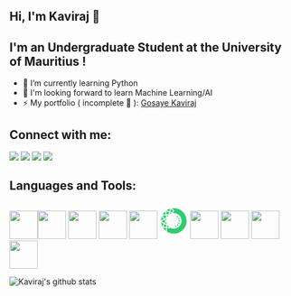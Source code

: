 ## Hi, I'm Kaviraj 👋

## I'm an Undergraduate Student at the University of Mauritius !

- 🌱 I’m currently learning Python
- 🔭 I'm looking forward to learn Machine Learning/AI
- ⚡ My portfolio ( incomplete 🤣 ): [Gosaye Kaviraj](https://kaviraj07.github.io/Portfolio/)

## Connect with me:

[<img src="https://img.icons8.com/nolan/64/linkedin.png"/>](https://www.linkedin.com/in/kaviraj-gosaye)
[<img src="https://img.icons8.com/nolan/64/facebook-new.png"/>](https://www.facebook.com/kamesh.gosaye)
[<img src="https://img.icons8.com/nolan/64/instagram-new.png"/>](https://www.instagram.com/kaviraj_0078/)
[<img src="https://img.icons8.com/nolan/64/twitter.png"/>](https://twitter.com/GosayeKaviraj)

## Languages and Tools:

<img width="50px" src="https://img.icons8.com/color/48/000000/java-coffee-cup-logo.png"/><img width="50px" src="https://img.icons8.com/color/48/000000/html-5.png"/>
<img width="50px" src="https://img.icons8.com/color/48/000000/css3.png"/>
<img width="50px" src="https://img.icons8.com/color/48/000000/javascript-logo-1.png"/>
<img width="50px" src="https://img.icons8.com/officel/50/000000/php-logo.png"/>
<svg width="50px" xmlns="http://www.w3.org/2000/svg" x="0px" y="0px"
width="64" height="64"
viewBox="0 0 172 172"
style=" fill:#000000;"><g fill="none" fill-rule="nonzero" stroke="none" stroke-width="1" stroke-linecap="butt" stroke-linejoin="miter" stroke-miterlimit="10" stroke-dasharray="" stroke-dashoffset="0" font-family="none" font-weight="none" font-size="none" text-anchor="none" style="mix-blend-mode: normal"><path d="M0,172v-172h172v172z" fill="none"></path><g fill="#2ecc71"><path d="M106.30944,66.10444c-0.63156,0 -1.26581,-0.22038 -1.77644,-0.67187c-1.11263,-0.97825 -1.22012,-2.67944 -0.23919,-3.79206l3.55288,-4.03394c0.98363,-1.11531 2.68212,-1.22013 3.79206,-0.23919c1.11263,0.97825 1.22012,2.67944 0.23919,3.79206l-3.55288,4.03394c-0.53212,0.60469 -1.27388,0.91106 -2.01562,0.91106z"></path><path d="M113.89625,76.27125c-1.01856,0 -1.98875,-0.57781 -2.44294,-1.56144c-0.62081,-1.34913 -0.03225,-2.9455 1.31419,-3.56631l4.8805,-2.25213c1.3545,-0.62081 2.9455,-0.03494 3.56631,1.31419c0.62081,1.34913 0.03225,2.9455 -1.31419,3.56631l-4.8805,2.25213c-0.3655,0.16931 -0.74712,0.24725 -1.12337,0.24725z"></path><path d="M116.69663,88.63913c-1.46738,0 -2.666,-1.17713 -2.6875,-2.64719c-0.0215,-1.48619 1.16637,-2.70631 2.64719,-2.72781l5.37231,-0.07525c1.4835,0.08331 2.70631,1.16638 2.72781,2.64719c0.0215,1.48619 -1.16638,2.70631 -2.64719,2.72781l-5.37231,0.07525c-0.01344,0 -0.02688,0 -0.04031,0z"></path><path d="M119.20944,103.2c-0.35206,0 -0.71219,-0.06719 -1.05619,-0.215l-4.94231,-2.107c-1.36525,-0.58319 -1.9995,-2.16075 -1.41631,-3.52869c0.58319,-1.36525 2.16881,-1.9995 3.52869,-1.41631l4.94231,2.107c1.36525,0.58319 1.9995,2.16075 1.41631,3.52869c-0.43537,1.01856 -1.42975,1.63131 -2.4725,1.63131z"></path><path d="M110.62556,115.38781c-0.72025,0 -1.43512,-0.28488 -1.96187,-0.85194l-3.66844,-3.92913c-1.01319,-1.08306 -0.95406,-2.78425 0.129,-3.79744c1.08844,-1.01319 2.78694,-0.95675 3.79744,0.129l3.66844,3.92913c1.01319,1.08306 0.95406,2.78425 -0.129,3.79744c-0.52137,0.48375 -1.17712,0.72294 -1.83556,0.72294z"></path><path d="M97.86263,123.0875c-1.11263,0 -2.15538,-0.69606 -2.537,-1.80869l-1.76031,-5.07937c-0.48913,-1.40019 0.25531,-2.93206 1.65819,-3.41581c1.40287,-0.49719 2.93475,0.25531 3.41581,1.65819l1.76031,5.07937c0.48913,1.40019 -0.25531,2.93206 -1.65819,3.41581c-0.29025,0.10213 -0.58856,0.1505 -0.87881,0.1505z"></path><g><path d="M26.80781,95.40625c-4.25969,-2.33544 -7.61638,-4.36987 -10.36838,-6.28338c3.24381,-2.48594 6.89613,-4.88319 9.9975,-6.84775c1.53456,2.02638 3.06912,4.07694 4.52844,6.11944c-1.36256,2.35156 -2.77081,4.70313 -4.15756,7.01169z"></path><path d="M25.78656,85.88175c0.66113,0.8815 1.32225,1.77375 1.97263,2.66869c-0.63425,1.08306 -1.27656,2.16344 -1.91888,3.24112c-1.72537,-0.97825 -3.28144,-1.90275 -4.69506,-2.78694c1.55337,-1.09112 3.13363,-2.14463 4.64131,-3.12288M26.75944,79.1415c-0.24725,0 -0.49987,0.06719 -0.72025,0.20694c-4.67087,2.93475 -9.02462,5.82919 -12.69575,8.78813c-0.67456,0.54287 -0.65306,1.58831 0.043,2.10431c3.76788,2.78425 8.385,5.504 13.31119,8.16731c0.19619,0.10481 0.4085,0.15587 0.61813,0.15587c0.43538,0 0.86,-0.22037 1.09919,-0.61812c1.76569,-2.93744 3.57706,-5.95012 5.30244,-8.95206c0.26337,-0.45688 0.23919,-1.02125 -0.0645,-1.45125c-1.85975,-2.63375 -3.8485,-5.27825 -5.82381,-7.87706c-0.26338,-0.344 -0.66381,-0.52406 -1.06963,-0.52406z"></path><path d="M45.56119,54.92444c0.52675,-0.01613 1.05888,-0.03225 1.58831,-0.05106c-0.44344,0.55094 -0.87613,1.10994 -1.29537,1.67969c-0.09675,-0.54288 -0.1935,-1.08575 -0.29294,-1.62863z"></path><path d="M50.20787,52.06763c-0.0215,0 -0.04031,0 -0.06181,0c-2.15806,0.08869 -4.31881,0.15856 -6.45,0.22037c-0.71756,0.0215 -1.23356,0.66919 -1.10187,1.376c0.41119,2.18762 0.80356,4.39675 1.16369,6.61394c0.11825,0.72294 0.71756,1.13413 1.32762,1.13413c0.42194,0 0.84656,-0.19619 1.118,-0.6235c1.47275,-2.31394 3.14438,-4.48813 4.98531,-6.50644c0.79012,-0.86 0.16663,-2.2145 -0.98094,-2.2145z"></path><path d="M35.76525,76.49969c0.51869,-0.3225 1.04275,-0.645 1.56412,-0.9675c-0.17469,0.81162 -0.33056,1.62325 -0.46494,2.44025c-0.36819,-0.4945 -0.73369,-0.98631 -1.09919,-1.47275z"></path><path d="M39.48744,71.24831c-0.2365,0 -0.48375,0.0645 -0.71756,0.21231c-1.849,1.16369 -3.71144,2.31663 -5.55237,3.44806c-0.74713,0.45956 -0.92719,1.44856 -0.39775,2.14731c1.30075,1.72 2.59881,3.4615 3.86463,5.21375c0.2795,0.387 0.68531,0.56437 1.08306,0.56437c0.63694,0 1.25775,-0.44881 1.33031,-1.20937c0.28219,-2.98313 0.84656,-5.88294 1.65819,-8.67794c0.26338,-0.91644 -0.44881,-1.6985 -1.2685,-1.6985z"></path><path d="M11.309,79.34575c0.42731,-4.82675 1.31419,-9.58362 2.64987,-14.20881c1.8705,2.94281 3.93181,5.81306 5.85338,8.39844c-3.30562,2.12044 -6.08181,4.01512 -8.50325,5.81038z"></path><path d="M15.12794,71.66756c0.2795,0.39238 0.55631,0.78206 0.83581,1.16638c-0.4085,0.27144 -0.80894,0.5375 -1.204,0.80088c0.11556,-0.65844 0.2365,-1.31419 0.36819,-1.96725M13.5665,60.55744c-0.54019,0 -1.07769,0.31175 -1.27388,0.903c-2.18225,6.5575 -3.51525,13.502 -3.87,20.7045c-0.04031,0.817 0.64231,1.40019 1.35987,1.40019c0.2795,0 0.56169,-0.08869 0.81163,-0.28488c3.5475,-2.81112 7.57069,-5.5255 11.87875,-8.25331c0.66112,-0.41925 0.82775,-1.31687 0.35744,-1.94306c-3.03956,-4.05544 -5.85875,-8.00606 -8.11894,-11.87606c-0.258,-0.43806 -0.70413,-0.65037 -1.14488,-0.65037z"></path><path d="M36.79187,120.56663c-4.0635,-0.34131 -7.75881,-0.75519 -11.0295,-1.23625c1.32225,-2.709 2.95625,-5.71362 5.117,-9.43044l6.78056,3.4615c-0.32519,2.408 -0.61812,4.82406 -0.86806,7.20519z"></path><path d="M31.93825,113.45819l0.44612,0.22844l0.62619,0.31981c0.5805,0.29562 1.161,0.59125 1.73881,0.88419c-0.11825,0.92181 -0.23112,1.84363 -0.33862,2.76275c-1.5695,-0.1505 -3.07719,-0.31175 -4.52038,-0.48644c0.61812,-1.15563 1.29537,-2.38381 2.04787,-3.70875M30.37144,106.78781c-0.46494,0 -0.91913,0.24188 -1.16906,0.6665c-2.49669,4.24894 -4.7945,8.36888 -6.64619,12.3625c-0.37356,0.80625 0.12631,1.74956 1.00244,1.892c4.50425,0.731 9.44656,1.26044 14.33512,1.64206c0.03494,0.00269 0.06988,0.00269 0.10213,0.00269c0.688,0 1.27119,-0.5375 1.33837,-1.23356c0.3655,-3.74638 0.78206,-6.9445 1.12337,-9.34175c0.08062,-0.56706 -0.20156,-1.10994 -0.71219,-1.37062c-1.41362,-0.72563 -2.85144,-1.45931 -4.3,-2.19569c-1.48619,-0.75787 -2.97775,-1.51575 -4.46663,-2.28169c-0.1935,-0.09675 -0.40044,-0.14244 -0.60737,-0.14244z"></path><path d="M29.11906,67.73038c-2.75469,-3.68188 -5.49325,-7.51425 -7.57606,-11.16388c4.26775,-0.75787 8.84725,-1.08038 12.97256,-1.27388c0.45688,2.408 0.98363,5.30244 1.43513,8.20225c-0.61812,0.37894 -1.247,0.74175 -1.87588,1.10994c-1.45125,0.84656 -2.95088,1.72806 -4.39944,2.74394c-0.18544,0.13169 -0.37356,0.258 -0.55631,0.38162z"></path><path d="M32.30375,58.09838c0.2365,1.29806 0.47569,2.64988 0.70144,4.01781c-0.09675,0.05644 -0.19619,0.11556 -0.29294,0.172c-0.97019,0.56706 -1.96456,1.15025 -2.96163,1.78181c-1.32225,-1.80869 -2.60956,-3.6335 -3.784,-5.43412c2.11775,-0.24725 4.26238,-0.41388 6.33713,-0.5375M35.61206,52.55406c-0.01881,0 -0.03762,0 -0.05644,0c-5.88294,0.24994 -11.44069,0.67994 -16.36688,1.73344c-0.85462,0.18275 -1.3115,1.14487 -0.90569,1.91887c2.35425,4.4935 5.75663,9.25306 9.48956,14.20881c0.24188,0.3225 0.61544,0.49181 0.99437,0.49181c0.22575,0 0.4515,-0.05912 0.65575,-0.18544c0.602,-0.37087 1.204,-0.7525 1.80331,-1.17444c2.21181,-1.55606 4.61175,-2.795 6.89881,-4.23819c0.45687,-0.28756 0.69606,-0.817 0.61812,-1.34912c-0.516,-3.44538 -1.15025,-6.90687 -1.80331,-10.31731c-0.12362,-0.63425 -0.68531,-1.08844 -1.32762,-1.08844z"></path><path d="M16.32119,113.83712c-1.85706,-4.65206 -3.23844,-9.47881 -4.12531,-14.41038c2.56925,1.69044 5.51206,3.44269 9.01387,5.375c-1.95381,3.37819 -3.5475,6.32638 -4.88856,9.03538z"></path><path d="M16.21906,105.06513c0.43,0.24994 0.86806,0.50256 1.31687,0.75787c-0.24725,0.44075 -0.48912,0.87344 -0.72294,1.30075c-0.20963,-0.68531 -0.4085,-1.37063 -0.59394,-2.05862M10.38719,95.21275c-0.75519,0 -1.45931,0.66112 -1.34375,1.51575c1.01319,7.36912 3.05838,14.405 5.98775,20.96519c0.23113,0.51869 0.71219,0.77669 1.19594,0.77669c0.49987,0 1.00244,-0.27144 1.247,-0.80356c1.90275,-4.15219 4.214,-8.36887 6.74831,-12.69844c0.38162,-0.65306 0.14781,-1.49694 -0.516,-1.85975c-4.54994,-2.4725 -8.85531,-5.01219 -12.56406,-7.65131c-0.2365,-0.16931 -0.49719,-0.24456 -0.75519,-0.24456z"></path><path d="M43.48375,44.0535c-0.93525,-4.96381 -1.63131,-9.19663 -1.95919,-13.05588c3.41313,1.05619 7.25894,2.45369 12.10719,4.39406c-0.48644,1.70925 -2.35425,8.39844 -2.35425,8.39844c-2.59344,0.11288 -5.21912,0.18813 -7.79375,0.26338z"></path><path d="M44.66356,34.86763c1.74419,0.61275 3.63081,1.31419 5.719,2.1285c-0.25531,0.90837 -0.50794,1.81675 -0.76056,2.72244l-0.12631,0.4515l-0.28219,1.01319c-1.16638,0.043 -2.34081,0.08062 -3.50719,0.11556c-0.41387,-2.29512 -0.76594,-4.42631 -1.04275,-6.43119M40.03838,27.80488c-0.73638,0 -1.376,0.62081 -1.33569,1.40019c0.26069,4.92619 1.19594,10.40331 2.28706,16.14381c0.15588,0.81969 0.86538,1.41362 1.69313,1.41362c0.01613,0 0.03225,0 0.04838,0c3.17663,-0.08869 6.45,-0.18006 9.65081,-0.33325c0.57244,-0.02688 1.05888,-0.41119 1.21475,-0.96481c0.35744,-1.2685 0.71487,-2.55581 1.07769,-3.85387c0.61544,-2.20913 1.23356,-4.429 1.8705,-6.6435c0.19081,-0.66112 -0.1505,-1.36256 -0.78744,-1.62056c-5.25137,-2.12313 -10.46512,-4.08769 -15.351,-5.49056c-0.12363,-0.03494 -0.24725,-0.05106 -0.36819,-0.05106z"></path><g><path d="M23.00231,45.30856c2.34887,-3.62006 5.01488,-7.04394 7.96306,-10.22863c0.39238,3.20081 0.93794,6.4285 1.47813,9.37669c-3.58244,0.20425 -6.665,0.48375 -9.44119,0.85194z"></path><path d="M31.97856,30.73156c-0.32788,0 -0.66113,0.12094 -0.92719,0.387c-4.56338,4.56875 -8.56775,9.6965 -11.88681,15.28112c-0.53481,0.90031 0.15856,2.02369 1.14756,2.02369c0.07525,0 0.1505,-0.00537 0.22844,-0.01881c4.28925,-0.73369 8.88756,-1.10994 13.5665,-1.33837c0.81431,-0.04031 1.40556,-0.79013 1.25506,-1.591c-0.88419,-4.70312 -1.65013,-9.24231 -2.02906,-13.52619c-0.06719,-0.74444 -0.70412,-1.21744 -1.3545,-1.21744z"></path></g><g><path d="M56.80031,24.88625c-3.40238,-1.34644 -6.36938,-2.44562 -9.08913,-3.36475c3.98288,-2.37306 8.18075,-4.36987 12.53181,-5.96625c-1.17712,2.82188 -2.31394,5.90713 -3.44269,9.331z"></path><path d="M55.48075,20.44381c-0.1075,0.30369 -0.215,0.61006 -0.32519,0.91913c-0.29831,-0.11556 -0.59394,-0.22844 -0.88687,-0.33863c0.40312,-0.19887 0.80625,-0.39237 1.21206,-0.5805M62.71281,11.94056c-0.13169,0 -0.27144,0.0215 -0.41119,0.0645c-6.59513,2.11506 -12.80325,5.08475 -18.49806,8.78275c-0.95406,0.61813 -0.72025,2.06938 0.3655,2.408c4.22206,1.31687 8.58925,2.95894 12.97525,4.71925c0.16394,0.0645 0.33325,0.09675 0.49719,0.09675c0.56438,0 1.09112,-0.36013 1.27388,-0.93256c1.47544,-4.61444 3.10944,-9.07031 4.99338,-13.20637c0.42194,-0.92719 -0.27413,-1.93231 -1.19594,-1.93231z"></path></g><g><path d="M35.75988,141.74413c-3.83775,-3.46419 -7.29925,-7.30194 -10.33881,-11.45681c3.19275,0.45688 6.74831,0.84925 10.54844,1.17175c-0.12363,2.99388 -0.19619,6.67306 -0.20963,10.28506z"></path><path d="M31.64263,133.75419c0.51331,0.05375 1.02931,0.10481 1.55069,0.15319c-0.01344,0.4945 -0.02687,0.99975 -0.04031,1.51306c-0.51062,-0.54825 -1.01588,-1.10456 -1.51037,-1.66625M22.51856,127.151c-1.02394,0 -1.71731,1.1825 -1.11531,2.08012c4.14144,6.18662 9.15362,11.74169 14.85112,16.50125c0.25531,0.21231 0.54825,0.30638 0.83581,0.30638c0.69875,0 1.36525,-0.559 1.36256,-1.36525c-0.03225,-5.16 0.07256,-10.62637 0.26069,-14.38888c0.03494,-0.72831 -0.50525,-1.34644 -1.23356,-1.40287c-5.01756,-0.39506 -10.0835,-0.95406 -14.73825,-1.71462c-0.07794,-0.00806 -0.1505,-0.01613 -0.22306,-0.01613z"></path></g><g><path d="M86.06988,161.12369c-13.90512,0 -27.47163,-3.84044 -39.2805,-11.11281c-0.18544,-5.82381 -0.09944,-13.10694 0.08869,-17.86381c7.68625,0.31981 18.08419,0.39775 21.18825,0.41388c5.79963,2.24944 11.85725,3.38894 18.01162,3.38894c2.6875,0 5.41263,-0.22306 8.10013,-0.65844c21.98644,-3.57975 39.46594,-22.24175 41.56488,-44.37869c1.3545,-14.26256 -3.17394,-27.91237 -12.74681,-38.43662c-9.44119,-10.37913 -22.90019,-16.33194 -36.92088,-16.33194c-0.59125,0 -1.18519,0.01344 -1.79794,0.04031l6.67844,-10.41138c1.07769,-1.67969 0.74712,-3.93181 -0.76594,-5.23525l-10.83062,-9.25844c2.24675,-0.20425 4.49619,-0.30638 6.71606,-0.30638c20.92756,0 40.3555,8.40113 54.70137,23.65269c14.33244,15.24081 21.51881,35.19013 20.22881,56.16606c-2.29512,37.41269 -33.4325,68.25981 -70.89087,70.22706c-1.35719,0.06987 -2.70631,0.10481 -4.04469,0.10481z"></path><path d="M86.2795,13.65788c20.09981,0.05644 38.75375,8.1485 52.53794,22.80613c13.82181,14.69525 20.7475,33.92969 19.50588,54.16119c-2.2145,36.06894 -32.23656,65.8115 -68.35119,67.70888c-1.29537,0.06719 -2.60688,0.10213 -3.89956,0.10213c-12.92419,0 -25.54469,-3.44 -36.63869,-9.96794c-0.10481,-4.42631 -0.06719,-9.47881 0.04031,-13.53694c6.96331,0.22844 14.921,0.29563 18.08688,0.31444c5.96356,2.24944 12.18513,3.39163 18.5115,3.39163c2.83263,0 5.70556,-0.23381 8.5355,-0.69338c23.54519,-3.82969 41.56219,-23.06681 43.80894,-46.77594c1.42438,-15.02581 -3.34594,-29.40663 -13.43481,-40.49525c-9.25575,-10.17487 -22.17187,-16.31312 -35.82438,-17.11938l4.05813,-6.32637c1.80331,-2.80844 1.247,-6.56556 -1.29,-8.73437l-5.64644,-4.83481M86.07256,8.28287c-3.43731,0 -6.81819,0.23381 -10.13725,0.67188c-1.14219,0.1505 -1.55069,1.60713 -0.67456,2.35425l13.17412,11.266c0.51063,0.43538 0.62081,1.1825 0.258,1.74688l-8.13775,12.685c-0.57512,0.89762 0.07256,2.06131 1.10188,2.06131c0.04569,0 0.09406,-0.00269 0.14244,-0.00806c1.40556,-0.14244 2.82725,-0.22844 4.27313,-0.22844c27.59794,0 49.665,23.67688 46.99363,51.82575c-2.00219,21.11031 -18.39056,38.57369 -39.32081,41.97875c-2.59881,0.42194 -5.16,0.6235 -7.67281,0.6235c-6.18662,0 -12.07762,-1.22281 -17.49025,-3.38625c-4.00437,-0.01613 -15.23544,-0.11019 -22.9405,-0.473c-0.0215,0 -0.043,-0.00269 -0.0645,-0.00269c-0.7095,0 -1.28731,0.54825 -1.32225,1.26312c-0.258,5.25138 -0.35475,13.932 -0.12631,20.16163c0.01613,0.4515 0.25531,0.84925 0.63694,1.09113c11.97013,7.525 26.12519,11.89219 41.30688,11.89219c1.38406,0 2.77887,-0.03762 4.17906,-0.11019c39.06819,-2.05325 71.036,-33.69587 73.43325,-72.74525c2.77619,-45.16612 -33.03744,-82.6675 -77.61231,-82.6675z"></path></g><g><path d="M36.49625,100.49638c0.41387,-0.688 0.83044,-1.38406 1.24162,-2.07744c0.2795,1.07231 0.59394,2.13925 0.94331,3.19275z"></path><path d="M38.31837,93.42825c-0.44075,0 -0.88687,0.21231 -1.15563,0.66919c-1.12337,1.92425 -2.26556,3.83775 -3.397,5.72169c-0.05106,0.08331 -0.12362,0.20694 -0.20962,0.34937c-0.33325,0.55363 -0.26338,1.70388 0.54825,2.12044c1.17444,0.602 2.82725,1.44587 3.86194,1.97263c1.21475,0.61812 2.41338,1.23087 3.59856,1.83825c0.18275,0.09406 0.37088,0.13706 0.54556,0.13706c0.60737,0 1.08575,-0.49181 0.83313,-1.05888c-1.50231,-3.36744 -2.63375,-6.93644 -3.31638,-10.664c-0.129,-0.69875 -0.71488,-1.08575 -1.30881,-1.08575z"></path></g><g><path d="M47.71119,121.24656c0.11019,-1.04006 0.22306,-2.02638 0.33594,-2.95625c0.89762,1.05888 1.84362,2.08013 2.82994,3.06375c-1.08844,-0.02956 -2.15,-0.06719 -3.16587,-0.1075z"></path><path d="M47.128,113.60331c-0.62081,0 -1.23625,0.43 -1.33569,1.15563c-0.28756,2.09625 -0.60737,4.68162 -0.90031,7.62444c-0.07525,0.76325 0.48912,1.44856 1.25506,1.48619c2.49938,0.11556 5.38038,0.20156 8.25869,0.26606c0.01075,0 0.0215,0 0.03494,0c1.23087,0 1.81137,-1.52919 0.87075,-2.33812c-2.64988,-2.28169 -5.04444,-4.84825 -7.13263,-7.66206c-0.27681,-0.3655 -0.6665,-0.53213 -1.05081,-0.53213z"></path></g><g><path d="M74.003,31.95706c-2.279,-0.91913 -4.63056,-1.89469 -7.06275,-2.91325c1.333,-4.14144 2.60956,-7.59756 3.92912,-10.6425l7.63787,6.53063z"></path><path d="M71.95244,22.85988l3.02881,2.59075l-2.03444,3.17394c-0.87881,-0.36012 -1.77106,-0.72831 -2.67406,-1.10456c0.56438,-1.66625 1.12338,-3.21156 1.67969,-4.66012M70.37488,14.87263c-0.49719,0 -0.98631,0.26875 -1.21475,0.76594c-2.107,4.57144 -3.89419,9.66694 -5.52281,14.9425c0.6235,0.26069 1.247,0.52138 1.86781,0.77937c2.95894,1.23356 5.80231,2.41875 8.54088,3.50988c0.16125,0.0645 0.32519,0.09406 0.48913,0.09406c0.44613,0 0.87613,-0.22844 1.13144,-0.62619l5.73244,-8.94131c0.36281,-0.56438 0.25263,-1.3115 -0.258,-1.74688l-9.87925,-8.44681c-0.258,-0.22575 -0.57512,-0.33056 -0.88687,-0.33056z"></path></g><g><path d="M63.80663,39.5815c0.04569,0.01881 1.42975,0.59394 2.09087,0.86269c-0.91375,0.40313 -1.81406,0.83581 -2.69825,1.29z"></path><path d="M63.01113,36.44519c-0.84925,0 -1.38406,0.95944 -1.75225,2.2575c-0.41656,1.47813 -0.90838,3.22769 -1.23625,4.39675c-0.19888,0.71756 -0.39775,1.42706 -0.59663,2.1285c-0.16931,0.59931 0.34131,1.0965 0.90838,1.0965c0.17469,0 0.35744,-0.04838 0.52406,-0.15319c2.84337,-1.80063 5.891,-3.30025 9.10256,-4.46662c1.15025,-0.41656 1.1825,-2.02638 0.04838,-2.48594c-1.6555,-0.66919 -3.34325,-1.36256 -5.074,-2.08013c-0.23381,-0.09675 -0.83044,-0.37087 -1.43781,-0.59931c-0.172,-0.0645 -0.33325,-0.09406 -0.48644,-0.09406z"></path></g></g></g></g></svg>
<img width="50px" src="https://img.icons8.com/fluent/48/000000/visual-studio-code-2019.png"/>
<img width="50px" src="https://img.icons8.com/ios/50/000000/mysql-logo.png"/>
<img width="50px" src="https://img.icons8.com/fluent/48/000000/gimp.png"/>
<img width="50px" src="https://img.icons8.com/fluent/48/000000/github.png"/>



![Kaviraj's github stats](https://github-readme-stats.vercel.app/api?username=kaviraj07&theme=buefy&show_icons=true&count_private=true)
